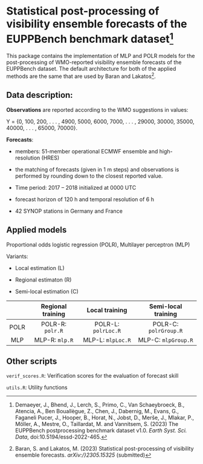 # Statistical post-processing of visibility ensemble forecasts of the EUPPBench benchmark dataset[^1]

This package contains the implementation of MLP and POLR models for the post-processing of WMO-reported visibility ensemble forecasts of the EUPPBench dataset. 
The default architecture for both of the applied methods are the same that are used by Baran and Lakatos[^2].

## Data description: 

**Observations** are reported according to the WMO suggestions in values: 

Y = {0, 100, 200, . . . , 4900, 5000, 6000, 7000, . . . , 29000, 30000, 35000, 40000, . . . , 65000, 70000}.

**Forecasts**: 
- members: 51-member operational ECMWF ensemble and high-resolution (HRES) 
* the matching of forecasts (given in 1 m steps) and observations is performed by rounding down to the closest
reported value.
+ Time period:  2017 – 2018 initialized at 0000 UTC
- forecast horizon of 120 h and temporal resolution of 6 h
* 42 SYNOP stations in Germany and France 


## Applied models

Proportional odds logistic regression (POLR), Multilayer perceptron (MLP)

Variants: 

- Local estimation (L)
* Regional estimaton (R)
+ Semi-local estimation (C)

|      | Regional training | Local training | Semi-local training |
|:----:|:-----------------:|:--------------:|:-------------------:|
| POLR |       POLR-R: `polr.R`      |     POLR-L: `polrLoc.R`   |        POLR-C:    `polrGroup.R`      |
|  MLP |       MLP-R: `mlp.R`        |      MLP-L: `mlpLoc.R`      |        MLP-C:  `mlpGroup.R`       |


## Other scripts

`verif_scores.R`: Verification scores for the evaluation of forecast skill 

`utils.R`: Utility functions

[^1]: Demaeyer, J., Bhend, J., Lerch,
  S., Primo, C., Van Schaeybroeck, B., Atencia, A., Ben Bouallègue, Z.,
  Chen, J., Dabernig, M., Evans, G., Faganeli Pucer, J., Hooper, B., Horat, N.,
  Jobst, D., Merše, J., Mlakar, P., Möller, A., Mestre, O., Taillardat,
  M. and Vannitsem, S. (2023) The EUPPBench postprocessing benchmark dataset
  v1.0. *Earth Syst. Sci. Data*, doi:10.5194/essd-2022-465.

[^2]: Baran, S. and Lakatos, M. (2023) Statistical post-processing of visibility ensemble forecasts. *arXiv:\/}2305.15325* (submitted)
